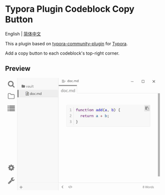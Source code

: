 # Typora Plugin Codeblock Copy Button

English | [简体中文](https://github.com/typora-community-plugin/typora-plugin-codeblock-copy-button/blob/main/README.zh-CN.md)

This a plugin based on [typora-community-plugin](https://github.com/typora-community-plugin/typora-community-plugin) for [Typora](https://typora.io).

Add a copy button to each codeblock's top-right corner.

## Preview

![](./docs/assets/base.jpg)
